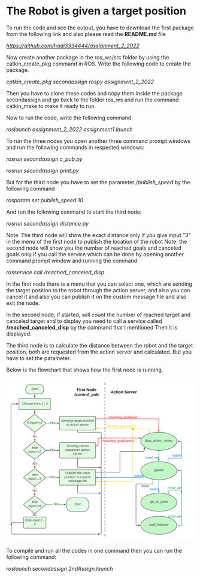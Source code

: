 # The Robot is given a target position  

To run the code and see the output, you have to download the first package from the following link and also please read the **README.md** file

*https://github.com/hadi3334444/assignment_2_2022*

Now create another package in the ros_ws/src folder by using the catkin_create_pkg command in ROS. Write the following code to create the package.

*catkin_create_pkg* *secondassign* *rospy* *assignment_2_2022*

Then you have to clone these codes and copy them inside the package secondassign and go back to the folder ros_ws and run the command catkin_make to make it ready to run.

Now to run the code, write the following command:

*roslaunch* *assignment_2_2022* *assignment1.launch*

To run the three nodes you open another three command prompt windows and run the following commands in respected windows:

*rosrun* *secondassign* *c_pub.py*

*rosrun* *secondassign* *print.py*

But for the third node you have to set the parameter */publish_speed* by the following command

*rosparam* *set* *publish_speed* *10*

And run the following command to start the third node:

*rosrun* *secondassign* *distance.py*


Note: The third node will show the exact distance only if you give input "3" in the menu of the first node to publish the location of the robot
Note: the second node will show you the number of reached goals and canceled goals only if you call the service which can be done by opening another command prompt window and running the command:

*rosservice* *call* */reached_canceled_disp*   



In the first node there is a menu that you can select one, which are sending the target position to the robot through the action server, and also you can cancel it and also you can publish it on the custom message file and also exit the node.
 
In the second node, if started, will count the number of reached target and canceled target and to display you need to call a service called **/reached_canceled_disp** by the command that I mentioned Then it is displayed.

The third node is to calculate the distance between the robot and the target position, both are requested from the action server and calculated. But you have to set the parameter.



Below is the flowchart that shows how the first node is running. 

![Tux, the Linux mascot](/image/flowchart.png)

To compile and run all the codes in one command then you can run the following command:

*roslaunch* *secondassign* *2ndAssign.launch*
